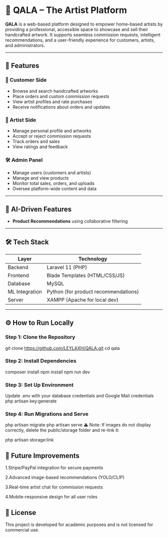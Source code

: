 # 🎨 QALA – The Artist Platform

**QALA** is a web-based platform designed to empower home-based artists by providing a professional, accessible space to showcase and sell their handcrafted artwork. It supports seamless commission requests, intelligent recommendations, and a user-friendly experience for customers, artists, and administrators.

---

## 🚀 Features

### 🔸 Customer Side
- Browse and search handcrafted artworks
- Place orders and custom commission requests
- View artist profiles and rate purchases
- Receive notifications about orders and updates

### 🎨 Artist Side
- Manage personal profile and artworks
- Accept or reject commission requests
- Track orders and sales
- View ratings and feedback

### 🛠️ Admin Panel
- Manage users (customers and artists)
- Manage and view products
- Monitor total sales, orders, and uploads
- Oversee platform-wide content and data

---

## 🧠 AI-Driven Features
- **Product Recommendations** using collaborative filtering

---

## 🛠️ Tech Stack

| Layer           | Technology                         |
|----------------|-------------------------------------|
| Backend         | Laravel 11 (PHP)                   |
| Frontend        | Blade Templates (HTML/CSS/JS)      |
| Database        | MySQL                              |
| ML Integration  | Python (for product recommendations)|
| Server          | XAMPP (Apache for local dev)       |

---

## ⚙️ How to Run Locally

### Step 1: Clone the Repository
git clone https://github.com/LEYLAXH/QALA.git
cd qala
### Step 2: Install Dependencies
composer install
npm install
npm run dev
### Step 3: Set Up Environment
Update .env with your database credentials and Google Mail credentials
php artisan key:generate
### Step 4: Run Migrations and Serve
php artisan migrate
php artisan serve
⚠️ Note: If images do not display correctly, delete the public/storage folder and re-link it:

php artisan storage:link

## 🌱 Future Improvements

1.Stripe/PayPal integration for secure payments

2.Advanced image-based recommendations (YOLO/CLIP)

3.Real-time artist chat for commission requests

4.Mobile-responsive design for all user roles

## 📄 License
This project is developed for academic purposes and is not licensed for commercial use.
